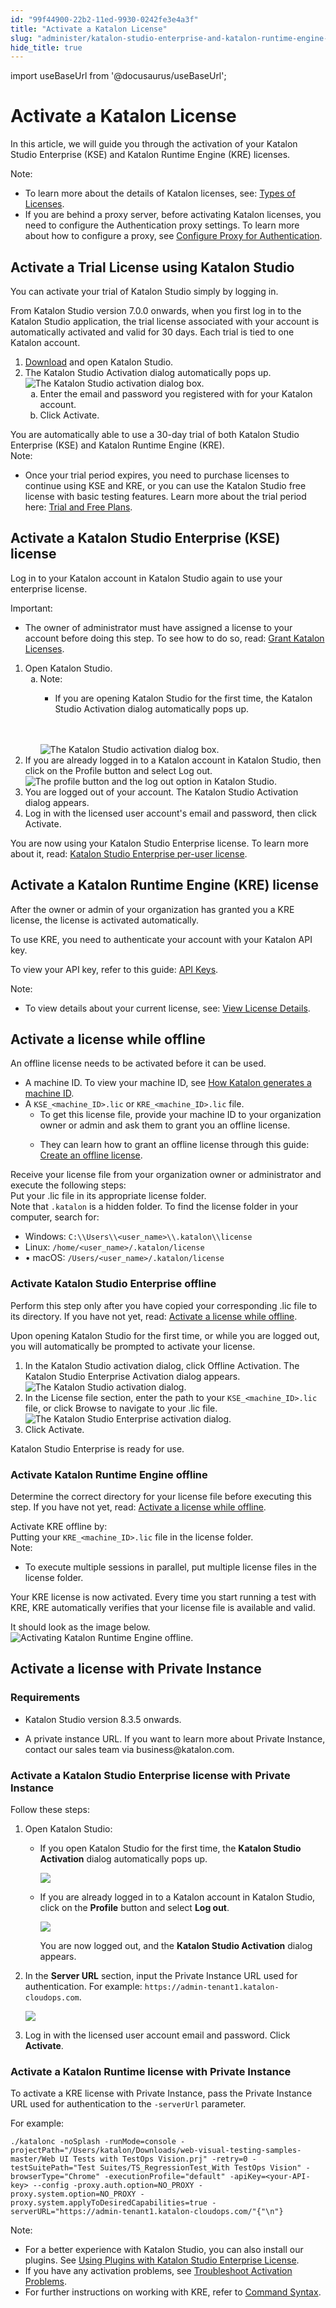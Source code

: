 ```yaml
---
id: "99f44900-22b2-11ed-9930-0242fe3e4a3f"
title: "Activate a Katalon License"
slug: "administer/katalon-studio-enterprise-and-katalon-runtime-engine-license/activate-a-katalon-license"
hide_title: true
---
```

import useBaseUrl from '@docusaurus/useBaseUrl';


# <a id="id" class="anchor_top_offset"/><a id="ariaid-title1" class="anchor_top_offset"/>Activate a Katalon License

<p xmlns="http://www.w3.org/1999/xhtml" className="p">In this article, we will guide you through the activation of your Katalon Studio Enterprise (KSE) and Katalon Runtime Engine (KRE) licenses.</p> 
<div xmlns="http://www.w3.org/1999/xhtml" className="note note note_note"><span className="note__title">Note:</span> <ul className="ul"><li className="li">To learn more about the details of Katalon licenses, see: <a className="xref" href="/docs/administer/katalon-studio-enterprise-and-katalon-runtime-engine-license/license-overview">Types of Licenses</a>.</li><li className="li">If you are behind a proxy server, before activating Katalon licenses, you need to configure the Authentication proxy settings. To learn more about how to configure a proxy, see <a className="xref" href="/docs/administer/katalon-studio-enterprise-and-katalon-runtime-engine-license/configure-proxy-authentication">Configure Proxy for Authentication</a>.</li></ul></div>

## <a id="task-518" class="anchor_top_offset"/>Activate a Trial License using Katalon Studio

<p xmlns="http://www.w3.org/1999/xhtml" className="shortdesc">You can activate your trial of Katalon Studio simply by logging in. </p> 
<section xmlns="http://www.w3.org/1999/xhtml" className="section context">From Katalon Studio version 7.0.0 onwards, when you first log in   to the Katalon Studio application, the trial license associated   with your account is automatically activated and valid for 30 days.   Each trial is tied to one Katalon account. </section> 
<ol xmlns="http://www.w3.org/1999/xhtml" className="ol steps"><li className="li step stepexpand"><span className="ph cmd"><a className="xref j-external-link" href="https://katalon.com/download" target="_blank">Download</a> and open <span className="ph">Katalon Studio</span>.</span></li><li className="li step stepexpand"><span className="ph cmd">The <span className="ph uicontrol">Katalon Studio Activation</span> dialog automatically pops up. </span><div className="itemgroup info"><img className="image" width={500} src={useBaseUrl("/4b423eb0-f396-11ed-878a-0242c7a41fd4.png")} alt="The Katalon Studio activation dialog box." /></div><ol type="a" className="ol substeps"><li className="li substep"><span className="ph cmd">Enter the email and password you registered with for your Katalon account. </span></li><li className="li substep"><span className="ph cmd">Click <span className="ph uicontrol">Activate</span>.</span></li></ol></li></ol> 
<section xmlns="http://www.w3.org/1999/xhtml" className="section result">You are automatically able to use a 30-day trial of both <span className="ph">Katalon Studio Enterprise (KSE)</span> and <span className="ph">Katalon Runtime Engine</span> (KRE). <div className="note note note_note"><span className="note__title">Note:</span> <ul className="ul"><li className="li"><p className="p">Once your trial period expires, you need to purchase licenses to continue using KSE and KRE, or you can use the Katalon Studio free license with basic testing features. Learn more about the trial period here: <a className="xref" href="/docs/administer/katalon-studio-enterprise-and-katalon-runtime-engine-license/trial-and-free-plans">Trial and Free Plans</a>.</p></li></ul></div></section> 

## <a id="task-3426" class="anchor_top_offset"/>Activate a Katalon Studio Enterprise (KSE) license

<p xmlns="http://www.w3.org/1999/xhtml" className="shortdesc">Log in to your Katalon account in <span className="ph">Katalon Studio</span> again to use your enterprise license. </p> 
<section xmlns="http://www.w3.org/1999/xhtml" className="section context"><div className="note important note_important"><span className="note__title">Important:</span> <ul className="ul"><li className="li"><p className="p">The owner of administrator must have assigned a license to your account before doing this step. To see how to do so, read: <a className="xref" href="/docs/administer/administration-tasks/license-management/grant-katalon-licenses">Grant Katalon Licenses</a>.</p></li></ul></div></section> 
<ol xmlns="http://www.w3.org/1999/xhtml" className="ol steps"><li className="li step stepexpand"><span className="ph cmd">Open <span className="ph">Katalon Studio</span>. </span><ol type="a" className="ol substeps"><li className="li substep substepexpand"><div className="note note note_note"><span className="note__title">Note:</span> <ul className="ul"><li className="li"><p className="p">If you are opening Katalon Studio for the first time, the <span className="ph uicontrol">Katalon Studio Activation</span> dialog automatically pops up. </p></li></ul></div><span className="ph cmd"><br /><br /><div className="itemgroup info"><img className="image" width={500} src={useBaseUrl("/4b423eb0-f396-11ed-878a-0242c7a41fd4.png")} alt="The Katalon Studio activation dialog box." /></div></span></li></ol></li><li className="li step stepexpand"><span className="ph cmd">If you are already logged in to a Katalon account in Katalon Studio, then click on the <span className="ph uicontrol">Profile</span> button and select <span className="ph uicontrol">Log out</span>.</span><div className="itemgroup info"><img className="image" width={500} src={useBaseUrl("/4b532ea0-f396-11ed-878a-0242c7a41fd4.png")} alt="The profile button and the log out option in Katalon Studio." /></div></li><li className="li step stepexpand"><span className="ph cmd">You are logged out of your account. The <span className="ph uicontrol">Katalon Studio Activation</span> dialog appears. </span></li><li className="li step stepexpand"><span className="ph cmd">Log in with the licensed user account's email and password, then click <span className="ph uicontrol">Activate</span>.</span></li></ol> 
<section xmlns="http://www.w3.org/1999/xhtml" className="section result">You are now using your Katalon Studio Enterprise license. To learn more about it, read: <a className="xref" href="/docs/administer/katalon-studio-enterprise-and-katalon-runtime-engine-license/katalon-studio-enterprise-per-user-license">Katalon Studio Enterprise per-user license</a>.</section> 

## <a id="id_4" class="anchor_top_offset"/>Activate a Katalon Runtime Engine (KRE) license

<p xmlns="http://www.w3.org/1999/xhtml" className="p">After the owner or admin of your organization has granted you a KRE license, the license is activated automatically. </p> 
<p xmlns="http://www.w3.org/1999/xhtml" className="p">To use KRE, you need to authenticate your account with your Katalon API key. </p> 
<p xmlns="http://www.w3.org/1999/xhtml" className="p">To view your API key, refer to this guide: <a className="xref" href="/docs/administer/settings/katalon-api-key-in-katalon-testops#id_1">API Keys</a>.</p> 
<div xmlns="http://www.w3.org/1999/xhtml" className="note note note_note"><span className="note__title">Note:</span> <ul className="ul"><li className="li">To view details about your current license, see: <a className="xref" href="/docs/administer/katalon-studio-enterprise-and-katalon-runtime-engine-license/view-license-details">View License Details</a>.</li></ul></div>

## <a id="task-6026" class="anchor_top_offset"/>Activate a license while offline

<p xmlns="http://www.w3.org/1999/xhtml" className="shortdesc">An offline license needs to be activated before it can be used. </p> 
<div xmlns="http://www.w3.org/1999/xhtml" className="section prereq p"><ul className="ul"><li className="li">A machine ID. To view your machine ID, see <a className="xref" href="/docs/administer/katalon-studio-enterprise-and-katalon-runtime-engine-license/how-katalon-generates-a-machine-id">How Katalon generates a machine ID</a>.</li><li className="li">A <code className="ph codeph">KSE_&lt;machine_ID&gt;.lic</code> or <code className="ph codeph">KRE_&lt;machine_ID&gt;.lic</code> file. <ul className="ul"><li className="li">To get this license file, provide your machine ID to your organization owner or admin and ask them to grant you an offline license. </li><li className="li"><p className="p">They can learn how to grant an offline license through this guide: <a className="xref" href="/docs/administer/administration-tasks/license-management/grant-katalon-licenses#task-6895">Create an offline license</a>.</p></li></ul></li></ul></div>
<section xmlns="http://www.w3.org/1999/xhtml" className="section context">Receive your license file from your organization owner or administrator and execute the following steps:</section> 
<div xmlns="http://www.w3.org/1999/xhtml" className="li step p"><span className="ph cmd">Put your .lic file in its appropriate license folder. </span><div className="itemgroup info">Note that <code className="ph codeph">.katalon</code> is a hidden folder. To find the license folder in your computer, search for:<ul className="ul"><li className="li">Windows: <code className="ph codeph">C:\\Users\\&lt;user_name&gt;\\.katalon\\license</code></li><li className="li">Linux: <code className="ph codeph">/home/&lt;user_name&gt;/.katalon/license</code></li><li className="li">• macOS: <code className="ph codeph">/Users/&lt;user_name&gt;/.katalon/license</code></li></ul></div></div>

### <a id="task-9082" class="anchor_top_offset"/>Activate Katalon Studio Enterprise offline

<p xmlns="http://www.w3.org/1999/xhtml" className="shortdesc">Perform this step only after you have copied your corresponding .lic file to its directory. If you have not yet, read: <a className="xref" href="/docs/administer/katalon-studio-enterprise-and-katalon-runtime-engine-license/activate-a-katalon-license#task-6026">Activate a license while offline</a>. </p> 
<section xmlns="http://www.w3.org/1999/xhtml" className="section context">Upon opening Katalon Studio for the first time, or while you are logged out, you will automatically be prompted to activate your license. </section> 
<ol xmlns="http://www.w3.org/1999/xhtml" className="ol steps"><li className="li step stepexpand"><span className="ph cmd">In the Katalon Studio activation dialog, click <span className="ph uicontrol">Offline Activation</span>. The Katalon Studio Enterprise Activation dialog appears.</span><div className="itemgroup info"><img className="image" width={500} src={useBaseUrl("/77cf7c00-e008-11ed-b480-0242cfbc79b5.jpg")} alt="The Katalon Studio activation dialog." /></div></li><li className="li step stepexpand"><span className="ph cmd">In the License file section, enter the path to your <code className="ph codeph">KSE_&lt;machine_ID&gt;.lic</code> file, or click Browse to navigate to your .lic file.</span><div className="itemgroup info"><img className="image" width={500} src={useBaseUrl("/0728bad0-df9e-11ed-b480-0242cfbc79b5.png")} alt="The Katalon Studio Enterprise activation dialog." /></div></li><li className="li step stepexpand"><span className="ph cmd">Click <span className="ph uicontrol">Activate</span>. </span></li></ol> 
<section xmlns="http://www.w3.org/1999/xhtml" className="section result">Katalon Studio Enterprise is ready for use. </section> 

### <a id="task-7244" class="anchor_top_offset"/>Activate Katalon Runtime Engine offline

<p xmlns="http://www.w3.org/1999/xhtml" className="shortdesc">Determine the correct directory for your license file before executing this step. If you have not yet, read: <a className="xref" href="/docs/administer/katalon-studio-enterprise-and-katalon-runtime-engine-license/activate-a-katalon-license#task-6026">Activate a license while offline</a>.</p> 
<section xmlns="http://www.w3.org/1999/xhtml" className="section context">Activate KRE offline by:</section> 
<div xmlns="http://www.w3.org/1999/xhtml" className="li step p"><span className="ph cmd">Putting your <code className="ph codeph">KRE_&lt;machine_ID&gt;.lic</code> file in the license folder. </span><div className="itemgroup info"><div className="note note note_note"><span className="note__title">Note:</span> <ul className="ul"><li className="li"><p className="p">To execute multiple sessions in parallel, put multiple license files in the license folder.</p></li></ul></div></div></div>
<section xmlns="http://www.w3.org/1999/xhtml" className="section result">Your KRE license is now activated. Every time you start running a test with KRE, KRE automatically verifies that your license file is available and valid.<p className="p">It should look as the image below.<img className="image" width={500} src={useBaseUrl("/07331b10-df9e-11ed-b480-0242cfbc79b5.png")} alt="Activating Katalon Runtime Engine offline." /></p></section> 

## <a id="id_6" class="anchor_top_offset"/>Activate a license with Private Instance


### Requirements

<ul xmlns="http://www.w3.org/1999/xhtml" className="ul"><li className="li"><p className="p">Katalon Studio version 8.3.5 onwards.</p></li><li className="li"><p className="p">A       private instance URL. If you want to learn more about Private       Instance, contact our sales team via business@katalon.com.</p></li></ul> 

### <a id="id_7" class="anchor_top_offset"/>Activate a Katalon Studio Enterprise license with Private Instance 

<p xmlns="http://www.w3.org/1999/xhtml" className="p">Follow these steps:</p> 
<ol xmlns="http://www.w3.org/1999/xhtml" className="ol"><li className="li">Open Katalon Studio:<ul className="ul"><li className="li"><p className="p">If you open Katalon Studio for the first time, the <strong className="ph b">Katalon Studio Activation</strong> dialog automatically pops up.</p><p className="p"> <img className="image" width={500} src={useBaseUrl("/ca3e80b0-34a7-11ed-9930-0242fe3e4a3f.png")} /></p></li><li className="li"><p className="p">If you are already logged in to a Katalon account in Katalon Studio, click on the <strong className="ph b">Profile</strong> button and select <strong className="ph b">Log out</strong>.</p><p className="p"> <img className="image" width={400} src={useBaseUrl("/55f6c860-34a8-11ed-9930-0242fe3e4a3f.png")} /></p><p className="p">You are now logged out, and the <strong className="ph b">Katalon Studio Activation</strong> dialog appears.</p></li></ul></li><li className="li"><p className="p">In the <strong className="ph b">Server URL</strong> section, input the Private Instance URL used for authentication. For example: <code className="ph codeph">https://admin-tenant1.katalon-cloudops.com</code>.</p><p className="p"><img className="image" width={500} src={useBaseUrl("/86627760-34ad-11ed-9930-0242fe3e4a3f.png")} /></p></li><li className="li"><p className="p">Log in with the licensed user account email and password. Click <strong className="ph b">Activate</strong>.</p></li></ol> 

### <a id="id_8" class="anchor_top_offset"/>Activate a Katalon Runtime license with Private Instance

<p xmlns="http://www.w3.org/1999/xhtml" className="p">To activate a KRE license with Private Instance, pass the Private Instance URL used for authentication to the <code className="ph codeph">-serverUrl</code> parameter.</p> 
<p xmlns="http://www.w3.org/1999/xhtml" className="p">For example:</p> 
<pre xmlns="http://www.w3.org/1999/xhtml" className="pre codeblock"><code>./katalonc -noSplash -runMode=console -projectPath="/Users/katalon/Downloads/web-visual-testing-samples-master/Web UI Tests with TestOps Vision.prj" -retry=0 -testSuitePath="Test Suites/TS_RegressionTest_With TestOps Vision" -browserType="Chrome" -executionProfile="default" -apiKey=&lt;your-API-key&gt; --config -proxy.auth.option=NO_PROXY -proxy.system.option=NO_PROXY -proxy.system.applyToDesiredCapabilities=true -serverURL="https://admin-tenant1.katalon-cloudops.com/"{"\n"}</code></pre> 
<div xmlns="http://www.w3.org/1999/xhtml" className="note note note_note"><span className="note__title">Note:</span> <ul className="ul"><li className="li">For a better experience with Katalon Studio, you can also install our plugins. See <a className="xref" href="/docs/plugins-and-add-ons/katalon-store/katalon-studio-plugins/using-katalon-store-plugins">Using Plugins with Katalon Studio Enterprise License</a>.</li><li className="li">If you have any activation problems, see <a className="xref" href="/docs/administer/troubleshooting/troubleshooting-activation-problem/troubleshoot-activation-problems-overview">Troubleshoot Activation Problems</a>.</li><li className="li">For further instructions on working with KRE, refer to <a className="xref" href="/docs/execute/katalon-runtime-engine/get-started-with-katalon-runtime-engine#task-7433">Command Syntax</a>.</li></ul></div>
